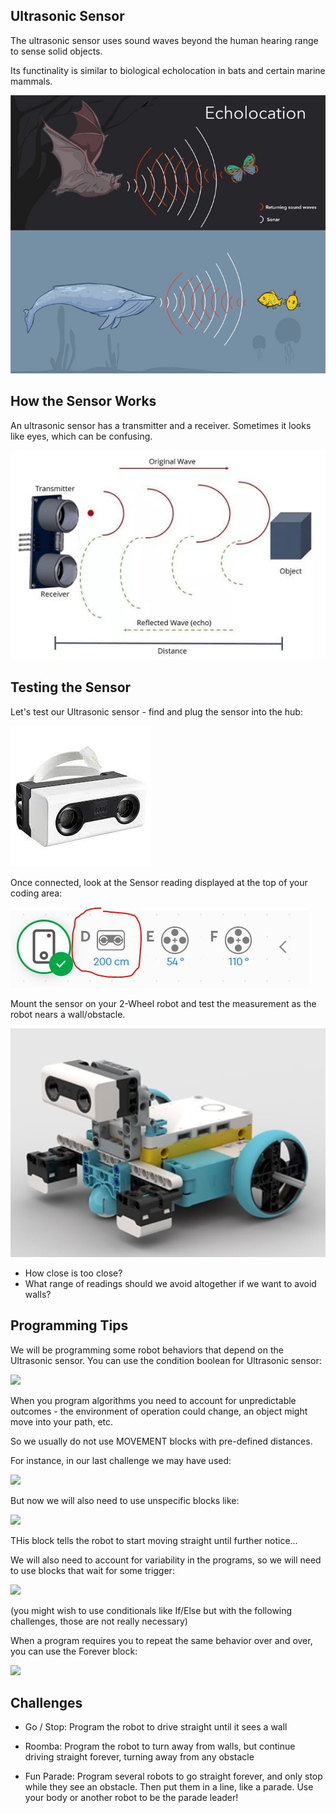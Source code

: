Ultrasonic Sensor
---

The ultrasonic sensor uses sound waves beyond the human hearing range to sense solid objects.

Its functinality is similar to biological echolocation in bats and certain marine mammals.

![](images/echolocation.jpg)

## How the Sensor Works

An ultrasonic sensor has a transmitter and a receiver.  Sometimes it looks like eyes, which can be confusing.

![](images/ultrasonic.jpg)

## Testing the Sensor

Let's test our Ultrasonic sensor - find and plug the sensor into the hub:

![](images/primus.jpg)

Once connected, look at the Sensor reading displayed at the top of your coding area:

![](images/readsensor.jpg)

Mount the sensor on your 2-Wheel robot and test the measurement as the robot nears a wall/obstacle.

![](images/robotwithus.JPG)

- How close is too close?  
- What range of readings should we avoid altogether if we want to avoid walls?

## Programming Tips

We will be programming some robot behaviors that depend on the Ultrasonic sensor.  You can use the condition boolean for Ultrasonic sensor:

![](images/ultrasonicblock.jpg)

When you program algorithms you need to account for unpredictable outcomes - the environment of operation could change, an object might move into your path, etc.

So we usually do not use MOVEMENT blocks with pre-defined distances.

For instance, in our last challenge we may have used:

![](images/movestraightfor.jpg)

But now we will also need to use unspecific blocks like:

![](images/movestraight.jpg)

THis block tells the robot to start moving straight until further notice...

We will also need to account for variability in the programs, so we will need to use blocks that wait for some trigger:

![](images/waituntil.jpg)

(you might wish to use conditionals like If/Else but with the following challenges, those are not really necessary)

When a program requires you to repeat the same behavior over and over, you can use the Forever block:

![](images/forever.jpg)


## Challenges

- Go / Stop: Program the robot to drive straight until it sees a wall

- Roomba: Program the robot to turn away from walls, but continue driving straight forever, turning away from any obstacle

- Fun Parade: Program several robots to go straight forever, and only stop while they see an obstacle.  Then put them in a line, like a parade.  Use your body or another robot to be the parade leader! 